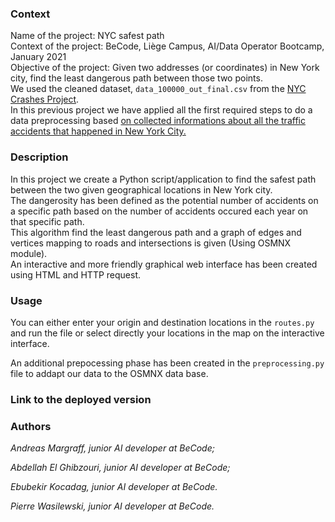 
### Context

Name of the project: NYC safest path  
Context of the project: BeCode, Liège Campus, AI/Data Operator Bootcamp, January 2021  
Objective of the project: Given two addresses (or coordinates) in New York city, find the least dangerous path between those two points.  
We used the cleaned dataset, `data_100000_out_final.csv` from the [NYC Crashes Project](../content/4.machine_learning/0.data_preprocessing/nyc_crashes_project.md).  
In this previous project we have applied all the first required steps to do a data preprocessing based [on collected informations about all the traffic accidents that happened in New York City.](https://github.com/becodeorg/LIE-Thomas-1.26/blob/master/content/additional_resources/datasets/NYC%20Motor%20Vehicle%20Crashes/data_100000.csv)


### Description
In this project we create a Python script/application to find the safest path between the two given geographical locations in New York city.  
The dangerosity has been defined as the potential number of accidents on a specific path based on the number of accidents occured each year on that specific path.  
This algorithm find the least dangerous path and a graph of edges and vertices mapping to roads and intersections is given (Using OSMNX module).  
An interactive and more friendly  graphical web interface has been created using HTML and HTTP request.  


### Usage

You can either enter your origin and destination locations in the `routes.py` and run the file or select directly your locations in the map on the interactive interface.  

An additional prepocessing phase has been created in the `preprocessing.py` file to addapt our data to the OSMNX data base.

### Link to the deployed version




### Authors

*Andreas Margraff, junior AI developer at BeCode;*

*Abdellah El Ghibzouri, junior AI developer at BeCode;*

*Ebubekir Kocadag, junior AI developer at BeCode.*

*Pierre Wasilewski, junior AI developer at BeCode.*

